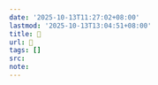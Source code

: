 ```yaml
---
date: '2025-10-13T11:27:02+08:00'
lastmod: '2025-10-13T13:04:51+08:00'
title: 󰕇
url: 󰕇
tags: []
src:
note:
---
```

